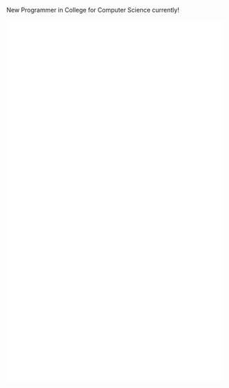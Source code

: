 New Programmer in College for Computer Science currently!

![Metrics](/github-metrics.svg)
<!--- ![Lines](/metrics.plugin.lines.history.svg) --->
